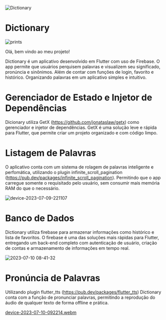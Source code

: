 ![Dictionary](https://github.com/jpDEVsekiro/Dictionary/assets/71463029/90220123-37cf-4855-bc32-dd4c505861fd)

# Dictionary

![prints](https://github.com/jpDEVsekiro/Dictionary/assets/71463029/8f1b2d2e-c344-46fb-b212-e389fa3fd21f)

Olá, bem vindo ao meu projeto! 

Dictionary é um aplicativo desenvolvido em Flutter com uso de Firebase. O app permite que usuários perquisem palavras e visualizem seu significado, pronúncia e sinônimos. Além de contar com funções de login, favorito e histórico. Organizando palavras em um aplicativo simples e intuitivo.

# Gerenciador de Estado e Injetor de Dependências 
Dicionary utiliza GetX (https://github.com/jonataslaw/getx) como gerenciador e injetor de dependências. GetX é uma solução leve e rápida para Flutter, que permite criar um projeto organizado e com código limpo.

# Listagem de Palavras

O aplicativo conta com um sistema de rolagem de palavras inteligente e perfomática, utilizando o plugin infinite_scroll_pagination (https://pub.dev/packages/infinite_scroll_pagination). Permitindo que o app carregue somente o requisitado pelo usuário, sem consumir mais memória RAM do que o necessário.

![device-2023-07-09-221107](https://github.com/jpDEVsekiro/Dictionary/assets/71463029/c882dff9-7135-4ff5-8497-b4df1386eaab)

# Banco de Dados 

Dictionary utiliza firebase para armazenar informações como histórico e lista de favoritos. O firebase é uma das soluções mais rápidas para Flutter, entregando um back-end completo com autenticação de usuário, criação de contas e armazenamento de informações em tempo real.

![2023-07-10 08-41-32](https://github.com/jpDEVsekiro/Dictionary/assets/71463029/3fd90fdc-30cd-4d00-a025-310955fb6f95)

# Pronúncia de Palavras

Utilizando plugin flutter_tts (https://pub.dev/packages/flutter_tts) Dictionary conta com a função de pronunciar palavras, permitindo a reprodução do áudio de qualquer texto de forma offline e prática.

[device-2023-07-10-092214.webm](https://github.com/jpDEVsekiro/Dictionary/assets/71463029/f1aa0f4f-a703-43cb-b17e-4e23fd6508d5)
